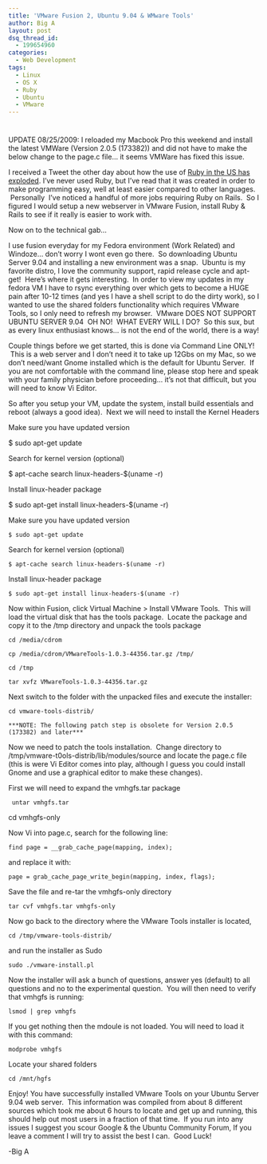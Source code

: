```yaml
---
title: 'VMware Fusion 2, Ubuntu 9.04 & WMware Tools'
author: Big A
layout: post
dsq_thread_id:
  - 199654960
categories:
  - Web Development
tags:
  - Linux
  - OS X
  - Ruby
  - Ubuntu
  - VMware
---
```

# 

UPDATE 08/25/2009: I reloaded my Macbook Pro this weekend and install the latest VMWare (Version 2.0.5 (173382)) and did not have to make the below change to the page.c file… it seems VMWare has fixed this issue.

I received a Tweet the other day about how the use of [Ruby in the US has exploded][1]. I’ve never used Ruby, but I’ve read that it was created in order to make programming easy, well at least easier compared to other languages.  Personally  I’ve noticed a handful of more jobs requiring Ruby on Rails.  So I figured I would setup a new webserver in VMware Fusion, install Ruby & Rails to see if it really is easier to work with.

 [1]: http://www.internetnews.com/dev-news/article.php/3826466

Now on to the technical gab…

I use fusion everyday for my Fedora environment (Work Related) and Windoze… don’t worry I wont even go there.  So downloading Ubuntu Server 9.04 and installing a new environment was a snap.  Ubuntu is my favorite distro, I love the community support, rapid release cycle and apt-get!  Here’s where it gets interesting.  In order to view my updates in my fedora VM I have to rsync everything over which gets to become a HUGE pain after 10-12 times (and yes I have a shell script to do the dirty work), so I wanted to use the shared folders functionality which requires VMware Tools, so I only need to refresh my browser.  VMware DOES NOT SUPPORT UBUNTU SERVER 9.04  OH NO!  WHAT EVERY WILL I DO?  So this sux, but as every linux enthusiast knows… is not the end of the world, there is a way!

Couple things before we get started, this is done via Command Line ONLY!  This is a web server and I don’t need it to take up 12Gbs on my Mac, so we don’t need/want Gnome installed which is the default for Ubuntu Server.  If you are not comfortable with the command line, please stop here and speak with your family physician before proceeding… it’s not that difficult, but you will need to know Vi Editor.

So after you setup your VM, update the system, install build essentials and reboot (always a good idea).  Next we will need to install the Kernel Headers

Make sure you have updated version

$ sudo apt-get update

Search for kernel version (optional)

$ apt-cache search linux-headers-$(uname -r)

Install linux-header package

$ sudo apt-get install linux-headers-$(uname -r)

Make sure you have updated version

    $ sudo apt-get update

Search for kernel version (optional)

    $ apt-cache search linux-headers-$(uname -r)

Install linux-header package

    $ sudo apt-get install linux-headers-$(uname -r)

Now within Fusion, click Virtual Machine > Install VMware Tools.  This will load the virtual disk that has the tools package.  Locate the package and copy it to the /tmp directory and unpack the tools package

    cd /media/cdrom

    cp /media/cdrom/VMwareTools-1.0.3-44356.tar.gz /tmp/

    cd /tmp

    tar xvfz VMwareTools-1.0.3-44356.tar.gz

Next switch to the folder with the unpacked files and execute the installer:

    cd vmware-tools-distrib/

    ***NOTE: The following patch step is obsolete for Version 2.0.5 (173382) and later***

Now we need to patch the tools installation.  Change directory to /tmp/vmware-t0ols-distrib/lib/modules/source and locate the page.c file (this is were Vi Editor comes into play, although I guess you could install Gnome and use a graphical editor to make these changes).

First we will need to expand the vmhgfs.tar package

     untar vmhgfs.tar

cd vmhgfs-only

Now Vi into page.c, search for the following line:

    find page = __grab_cache_page(mapping, index);

and replace it with:

    page = grab_cache_page_write_begin(mapping, index, flags);

Save the file and re-tar the vmhgfs-only directory

    tar cvf vmhgfs.tar vmhgfs-only

Now go back to the directory where the VMware Tools installer is located,

    cd /tmp/vmware-tools-distrib/

and run the installer as Sudo

    sudo ./vmware-install.pl

Now the installer will ask a bunch of questions, answer yes (default) to all questions and no to the experimental question.  You will then need to verify that vmhgfs is running:

    lsmod | grep vmhgfs

If you get nothing then the mdoule is not loaded. You will need to load it with this command:

    modprobe vmhgfs

Locate your shared folders

    cd /mnt/hgfs

Enjoy! You have successfully installed VMware Tools on your Ubuntu Server 9.04 web server.  This information was compiled from about 8 different sources which took me about 6 hours to locate and get up and running, this should help out most users in a fraction of that time.  If you run into any issues I suggest you scour Google & the Ubuntu Community Forum, If you leave a comment I will try to assist the best I can.  Good Luck!

-Big A